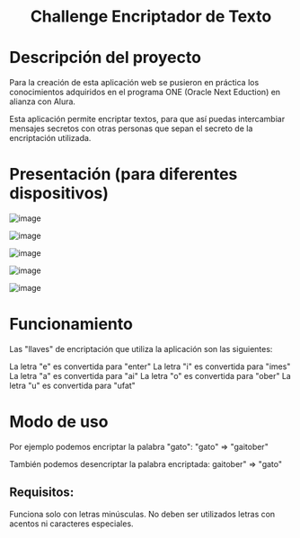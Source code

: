 <h1 align="center">Challenge Encriptador de Texto</h1>

# Descripción del proyecto
Para la creación de esta aplicación web se pusieron en práctica los conocimientos adquiridos en el programa ONE (Oracle Next Eduction) en alianza con Alura.

Esta aplicación permite encriptar textos, para que así puedas intercambiar mensajes secretos con otras personas que sepan el secreto de la encriptación utilizada.

# Presentación (para diferentes dispositivos)

![image](https://github.com/user-attachments/assets/0743b545-b1c0-41cd-a197-8b36b73f440f)

![image](https://github.com/user-attachments/assets/b31e3866-84d0-4c88-b7b5-78387eb187fb)

![image](https://github.com/user-attachments/assets/2e6c7255-40d3-4c4e-9964-50f1502dd7c5)

![image](https://github.com/user-attachments/assets/6a142002-8982-4b55-adf7-b9e5e73399b6)

![image](https://github.com/user-attachments/assets/8d92722f-56e4-4fb5-ac15-006852d8d7ae)



# Funcionamiento

Las "llaves" de encriptación que utiliza la aplicación son las siguientes:

La letra "e" es convertida para "enter"
La letra "i" es convertida para "imes"
La letra "a" es convertida para "ai"
La letra "o" es convertida para "ober"
La letra "u" es convertida para "ufat"

# Modo de uso

Por ejemplo podemos encriptar la palabra "gato":
"gato" => "gaitober"

También podemos desencriptar la palabra encriptada:
gaitober" => "gato"

## Requisitos:

Funciona solo con letras minúsculas.
No deben ser utilizados letras con acentos ni caracteres especiales.


